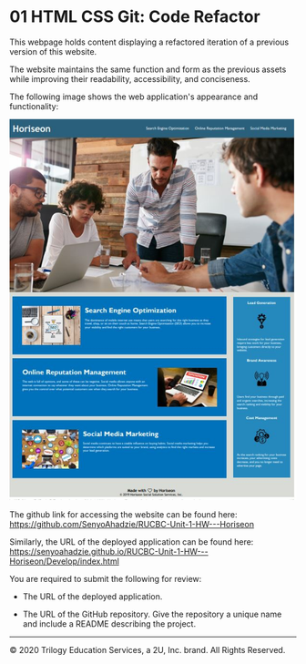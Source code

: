 # 01 HTML CSS Git: Code Refactor

This webpage holds content displaying a refactored iteration of a previous version of this website.

The website maintains the same function and form as the previous assets while improving their readability, accessibility, and conciseness.

The following image shows the web application's appearance and functionality:

![code refactor demo mine](./Assets/RUBC_Screenshot_HW1.JPG)

The github link for accessing the website can be found here: https://github.com/SenyoAhadzie/RUCBC-Unit-1-HW---Horiseon

Similarly, the URL of the deployed application can be found here: https://senyoahadzie.github.io/RUCBC-Unit-1-HW---Horiseon/Develop/index.html

You are required to submit the following for review:

* The URL of the deployed application.

* The URL of the GitHub repository. Give the repository a unique name and include a README describing the project.

- - -
© 2020 Trilogy Education Services, a 2U, Inc. brand. All Rights Reserved.
